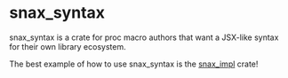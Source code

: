 # snax_syntax
snax_syntax is a crate for proc macro authors that want a JSX-like syntax
for their own library ecosystem.

The best example of how to use snax_syntax is the [snax_impl][snax_impl]
crate!

[snax_impl]: https://crates.io/crates/snax_impl
